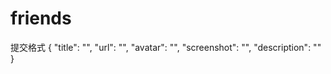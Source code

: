# friends

提交格式
{
    "title": "",
    "url": "",
    "avatar": "",
    "screenshot": "",
    "description": ""
}
